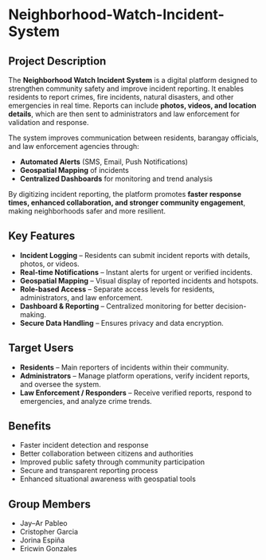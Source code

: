 # Neighborhood-Watch-Incident-System
## Project Description
The **Neighborhood Watch Incident System** is a digital platform designed to strengthen community safety and improve incident reporting. It enables residents to report crimes, fire incidents, natural disasters, and other emergencies in real time. Reports can include **photos, videos, and location details**, which are then sent to administrators and law enforcement for validation and response.

The system improves communication between residents, barangay officials, and law enforcement agencies through:
- **Automated Alerts** (SMS, Email, Push Notifications)
- **Geospatial Mapping** of incidents
- **Centralized Dashboards** for monitoring and trend analysis

By digitizing incident reporting, the platform promotes **faster response times, enhanced collaboration, and stronger community engagement**, making neighborhoods safer and more resilient.

## Key Features
- **Incident Logging** – Residents can submit incident reports with details, photos, or videos.
- **Real-time Notifications** – Instant alerts for urgent or verified incidents.
- **Geospatial Mapping** – Visual display of reported incidents and hotspots.
- **Role-based Access** – Separate access levels for residents, administrators, and law enforcement.
- **Dashboard & Reporting** – Centralized monitoring for better decision-making.
- **Secure Data Handling** – Ensures privacy and data encryption.


## Target Users
- **Residents** – Main reporters of incidents within their community.
- **Administrators** – Manage platform operations, verify incident reports, and oversee the system.
- **Law Enforcement / Responders** – Receive verified reports, respond to emergencies, and analyze crime trends.

## Benefits
- Faster incident detection and response
- Better collaboration between citizens and authorities
- Improved public safety through community participation
- Secure and transparent reporting process
- Enhanced situational awareness with geospatial tools


## Group Members
- Jay–Ar Pableo  
- Cristopher Garcia  
- Jorina Espiña  
- Ericwin Gonzales  

